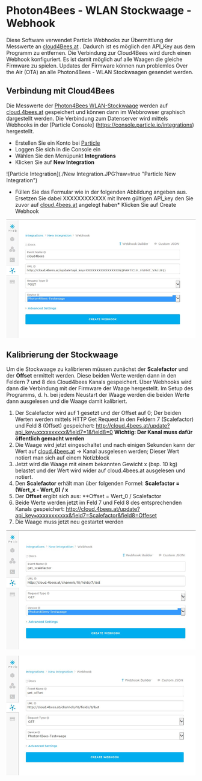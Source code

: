 # Photon4Bees - WLAN Stockwaage - Webhook

Diese Software verwendet Particle Webhooks zur Übermittlung der Messwerte an [cloud4Bees.at](http://cloud.4bees.at)
. Dadurch ist es möglich den API_Key aus dem
Programm zu entfernen. Die Verbindung zur Cloud4Bees wird durch einen Webhook konfiguriert. Es ist damit möglich auf alle Waagen die
gleiche Firmware zu spielen. Updates der Firmware können nun problemlos Over the Air (OTA) an alle Photon4Bees - WLAN Stockwaagen
gesendet werden.


## Verbindung mit Cloud4Bees

Die Messwerte der [Photon4Bees WLAN-Stockwaage](http://www.4bees.at/wiki/-/wiki/Main/Photon4Bees+-+Die+WLAN+Stockwaage) werden auf
[cloud.4bees.at](http://cloud.4bees.at) gespeichert und können dann im Webbrowser graphisch dargestellt werden.
Die Verbindung zum Datenserver wird mittels Webhooks in der [Particle Console] (https://console.particle.io/integrations) hergestellt.

* Erstellen Sie ein Konto bei [Particle](https://particle.io)
* Loggen Sie sich in die Console ein
* Wählen Sie den Menüpunkt **Integrations**
* Klicken Sie auf **New Integration**

![Particle Integration](./New Integration.JPG?raw=true "Particle New Integration")


* Füllen Sie das Formular wie in der folgenden Abbildung angeben aus. Ersetzen Sie dabei XXXXXXXXXXXX mit Ihrem gültigen API_key
  den Sie zuvor auf [cloud.4bees.at](http://cloud.4bees.at) angelegt haben* Klicken Sie auf Create Webhook


![Particle Webhook Einstellung zur Weiterleitung der Daten an Cloud4Bees](./Webhook.JPG?raw=true "Webhook Einstellungen")



## Kalibrierung der Stockwaage

Um die Stockwaage zu kalibrieren müssen zunächst der **Scalefactor** und der **Offset** ermittelt werden. Diese beiden Werte werden
dann in den Feldern 7 und 8 des Cloud4bees Kanals gespeichert. Über Webhooks wird dann die Verbindung mit der Firmware der Waage 
hergestellt. Im Setup des Programms, d. h. bei jedem Neustart der Waage werden die beiden Werte dann ausgelesen und die Waage damit
kalibriert. 

1. Der Scalefactor wird auf 1 gesetzt und der Offset auf 0; Der beiden Werten werden mittels HTTP Get Request in den Feldern 7 
   (Scalefactor) und Feld 8 (Offset) gespeichert: http://cloud.4bees.at/update?api_key=xxxxxxxxxx&field7=1&field8=0
   **Wichtig: Der Kanal muss dafür öffentlich gemacht werden**
2. Die Waage wird jetzt eingeschaltet und nach einigen Sekunden kann der Wert auf [cloud.4bees.at](http://cloud.4bees.at)
   -> Kanal ausgelesen werden; Dieser Wert notiert man sich auf einem Notizblock
3. Jetzt wird die Waage mit einem bekannten Gewicht x (bsp. 10 kg) belastet und der Wert wird wider auf cloud.4bees.at ausgelesen
   und notiert.
4. Den **Scalefactor** erhält man über folgenden Formel: **Scalefactor = (Wert_x - Wert_0) / x**
5. Der **Offset** ergibt sich aus: **Offset = Wert_0 / Scalefactor
6. Beide Werte werden jetzt im Feld 7 und Feld 8 des entsprechenden Kanals gespeichert:
   http://cloud.4bees.at/update?api_key=xxxxxxxxxxx&field7=Scalefactor&field8=Offeset
7. Die Waage muss jetzt neu gestartet werden


![Particle Webhook Einstellungen für get_scalefactor](./get_scalefactor_Webhook.JPG?raw=true "Webhook Einstellungen")


![Particle Webhook Einstellungen für get_offset](./get_offset_Webhook.JPG?raw=true "Webhook Einstellungen")
